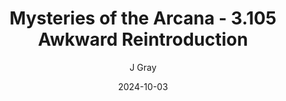---
title: 'Mysteries of the Arcana - 3.105 Awkward Reintroduction'
alt: 'Mysteries of the Arcana'
date: '2024-10-03'
author: 'J Gray'
artist: 'Gennifer'
---